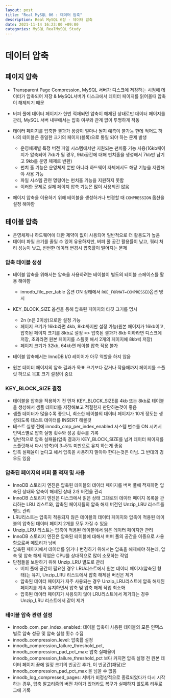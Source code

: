 ```yaml
---
layout: post
title: "Real MySQL 06 : 데이터 압축"
description: Real MySQL 6장 - 데이터 압축
date: 2021-11-14 16:23:00 +09:00
categories: MySQL RealMySQL Study
---
```


# 데이터 압축

## 페이지 압축
- Transparent Page Compression, MySQL 서버가 디스크에 저장하는 시점에 데이터가 압축되어 저장 & MySQL서버가 디스크에서 데이터 페이지를 읽어올때 압축이 해제되기 때문
- 버퍼 풀에 데이터 페이지가 한번 적재되면 압축이 해제된 상태로만 데이터 페이지를 관리, MySQL 서버 내부에서는 압축 여부와 관계 없이 투명하게 작동
- 데이터 페이지를 압축한 결과가 용량이 얼마나 될지 예측이 불가능 한데 적어도 하나의 테이블은 동일한 크기의 페이지(블록)으로 통일 되야 하는 문제 발생
    * 운영체제별 특정 버전 파일 시스템에서만 지원되는 펀치홀 기능 사용(16kb페이지가 압축되어 7kb가 될 경우, 9kb공간에 대해 펀치홀을 생성해서 7kb만 남기고 9kb를 운영 체제로 반환)
    * 펀치 홀 기능은 운영체제 뿐만 아니라 하드웨어 자체에서도 해당 기능을 지원해야 사용 가능
    * 파일 시스템 관련 명령어는 펀치홀 기능을 지원하지 못함
    * 이러한 문제로 실제 페이지 압축 기능은 많이 사용되진 않음

- 페이지 압축을 이용하기 위해 테이블을 생성하거나 변경할 때 ```COMPRESSION``` 옵션을 설정 해야함

## 테이블 압축
- 운영체제나 하드웨어에 대한 제약이 없이 사용되어 일반적으로 더 활용도가 높음
- 데이터 파일 크기를 줄일 수 있어 유용하지만, 버퍼 풀 공간 활용률이 낮고, 쿼리 처리 성능이 낮고, 빈번한 데이터 변경시 압축률이 떨어지는 문제

### 압축 테이블 생성
- 테이블 압축을 위해서는 압축을 사용하려는 테이블이 별도의 테이블 스페이스를 활용 해야함
    * innodb_file_per_table 옵션 ON 상태에서 ```ROE_FORMAT=COMPRESSED```옵션 명시

- KEY_BLOCK_SIZE 옵션을 통해 압축된 페이지의 타깃 크기를 명시
    * 2n (n은 2이상)으로만 설정 가능
    * 페이지 크기가 16kb라면 4kb, 8kb까지만 설정 가능(원본 페이지가 16kb이고, 압축된 페이지 크기를 8kb로 설정 => 압축된 결과가 8kb 이하라면 디스크에 저장, 초과라면 원본 페이지를 스플릿 해서 2개의 페이지에 8kb씩 저장)
    * 페이지 크기가 32kb, 64kb면 테이블 압축 적용 불가

- 테이블 압축에서는 InnoDB I/O 레이어가 아무 역할을 하지 않음
- 원본 데이터 페이지의 압축 결과가 목표 크기보다 같거나 작을때까지 페이지를 스플릿 하므로 목표 크기 설정이 중요

### KEY_BLOCK_SIZE 결정
- 테이블을 압축을 적용하기 전 먼저 KEY_BLOCK_SIZE를 4kb 또는 8kb로 테이블을 생성해서 샘플 데이터를 저장해보고 적절한지 판단하는것이 좋음
- 샘플 데이터가 많을수록 좋으니, 최소한 테이블의 데이터 페이지가 10개 정도는 생성되도록 테스트 데이터를 INSERT 해볼것
- 테스트 실행 전에 innodb_cmp_per_index_enabled 시스템 변수를 ON 시켜서 인덱스별로 압축 실행 횟수와 성공 횟수를 기록
- 일반적으로 압축 실패율(압축 결과가 KEY_BLOCK_SIZE를 넘겨 데이터 페이지를 스플릿해서 다시 압축)이 3~5% 미만으로 유지 하는게 좋음
- 압축 실패율이 높다고 해서 압축을 사용하지 말아야 한다는것은 아님. 그 반대의 경우도 있음

### 압축된 페이지의 버퍼 풀 적재 및 사용
- InnoDB 스토리지 엔진은 압축된 테이블의 데이터 페이지를 버퍼 풀에 적재하면 압축된 상태와 압축이 해제된 상태 2개 버전을 관리
- InnoDB 스토리지 엔진은 디스크에서 읽은 상태 그대로의 데이터 페이지 목록을 관리하는 LRU 리스트와, 압축된 페이지들의 압축 해제 버전인 Unzip_LRU 리스트를 별도 관리
- LRU리스트는 압축지 적용되지 않은 테이블의 데이터 페이지와 압축이 적용된 테이블의 압축된 데이터 페이지 2개를 모두 가질 수 있음
- Unzip_LRU 리스트는 압축이 적용된 테이블에서 읽은 데이터 페이지만 관리
- InnoDB 스토리지 엔진은 압축된 테이블에 대해서 버퍼 풀의 공간을 이중으로 사용함으로써 메모리가 낭비
- 압축된 페이지에서 데이터를 읽거나 변경하기 위해서는 압축을 해제해야 하는데, 압축 및 압축 해제 작업은 CPU를 상대적으로 많이 소모하는 작업
- 단점들을 보완하기 위해 Unzip_LRU 별도로 관리
    * 버퍼 풀에 공간이 필요한 경우 LRU리스트에서 원본 데이터 페이지(압축된 형태)는 유지, Unzip_LRU 리스트에서 압축 해제된 버전은 제거
    * 압축된 데이터 페이지가 자주 사용되는 경우 Unzip_LRU리스트에 압축 해제된 페이지를 계속 유지하면서 압축 및 압축 해제 작업 최소화
    * 압축된 데이터 페이지가 사용되지 않아 LRU리스트에서 제거되는 경우 Unzip_LRU 리스트에서 같이 제거

### 테이블 압축 관련 설정
- innodb_com_per_index_enabled: 테이블 압축이 사용된 테이블의 모든 인덱스별로 압축 성공 및 압축 실행 횟수 수집
- innodb_compression_level: 압축률 설정
- innodb_compression_failure_threshold_pct, innodb_compression_pad_pct_max: 압축 실패율이 innodb_compression_failure_threshold_pct 보다 커지면 압축 실행 전 원본 데이터 페이지 끝에 일정 크기의 빈공간 추가, 이 빈공간(패딩)은 innodb_compression_pad_pct_max 을 넘을 수 없음
- innodb_log_compressed_pages: 서버가 비정상적으로 종료되었다가 다시 시작하는 경우, 압축 알고리즘의 버전 차이가 있더라도 복구가 실패하지 않도록 리두로그에 기록